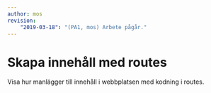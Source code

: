 ```yaml
---
author: mos
revision:
    "2019-03-18": "(PA1, mos) Arbete pågår."
---
```

Skapa innehåll med routes
===========================

Visa hur manlägger till innehåll i webbplatsen med kodning i routes.
